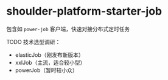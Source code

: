 # shoulder-platform-starter-job

包含如 `power-job` 客户端，快速对接分布式定时任务

TODO 技术选型调研：

- elasticJob（刚发布新版本）
- xxlJob（主流，适合较小型）
- powerJob（暂时较小众）
